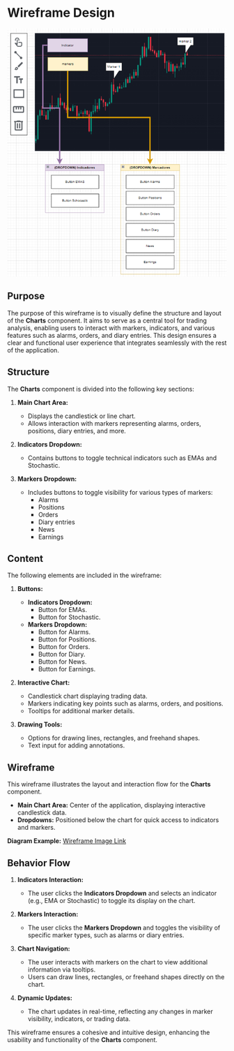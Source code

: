 # **Wireframe Design**

![alt text](image.png)

## **Purpose**

The purpose of this wireframe is to visually define the structure and layout of the **Charts** component. It aims to serve as a central tool for trading analysis, enabling users to interact with markers, indicators, and various features such as alarms, orders, and diary entries. This design ensures a clear and functional user experience that integrates seamlessly with the rest of the application.

## **Structure**

The **Charts** component is divided into the following key sections:

1. **Main Chart Area:**
   - Displays the candlestick or line chart.
   - Allows interaction with markers representing alarms, orders, positions, diary entries, and more.

2. **Indicators Dropdown:**
   - Contains buttons to toggle technical indicators such as EMAs and Stochastic.

3. **Markers Dropdown:**
   - Includes buttons to toggle visibility for various types of markers:
     - Alarms
     - Positions
     - Orders
     - Diary entries
     - News
     - Earnings

## **Content**

The following elements are included in the wireframe:

1. **Buttons:**
   - **Indicators Dropdown:**
     - Button for EMAs.
     - Button for Stochastic.
   - **Markers Dropdown:**
     - Button for Alarms.
     - Button for Positions.
     - Button for Orders.
     - Button for Diary.
     - Button for News.
     - Button for Earnings.

2. **Interactive Chart:**
   - Candlestick chart displaying trading data.
   - Markers indicating key points such as alarms, orders, and positions.
   - Tooltips for additional marker details.

3. **Drawing Tools:**
   - Options for drawing lines, rectangles, and freehand shapes.
   - Text input for adding annotations.

## **Wireframe**

This wireframe illustrates the layout and interaction flow for the **Charts** component.

- **Main Chart Area:** Center of the application, displaying interactive candlestick data.
- **Dropdowns:** Positioned below the chart for quick access to indicators and markers.

**Diagram Example:**  [Wireframe Image Link](file-8wZd1C65mXNE8ddQWUeKTq)

## **Behavior Flow**

1. **Indicators Interaction:**
   - The user clicks the **Indicators Dropdown** and selects an indicator (e.g., EMA or Stochastic) to toggle its display on the chart.

2. **Markers Interaction:**
   - The user clicks the **Markers Dropdown** and toggles the visibility of specific marker types, such as alarms or diary entries.

3. **Chart Navigation:**
   - The user interacts with markers on the chart to view additional information via tooltips.
   - Users can draw lines, rectangles, or freehand shapes directly on the chart.

4. **Dynamic Updates:**
   - The chart updates in real-time, reflecting any changes in marker visibility, indicators, or trading data.

This wireframe ensures a cohesive and intuitive design, enhancing the usability and functionality of the **Charts** component.

